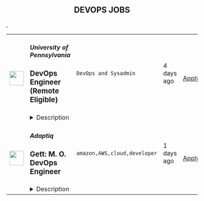 <div align="center"><h2>DEVOPS JOBS</h2></div><table><tr>
                <td width="100" height="100" rowspan="2">
                    <img src="https://wwr-pro.s3.amazonaws.com/logos/0081/9143/logo.gif" width="38px" height="auto">
                </td>
                <td width="300">
                    <h5>University of Pennsylvania</h5>
                    <h3> DevOps Engineer (Remote Eligible)</h3>
                </td>
                <td width="300">
                    <code>DevOps and Sysadmin</code>
                </td>
                <td width="200">
                <text>4 days ago</text>
                </td>
                <td width="100" rowspan="2">
                <a href="https://weworkremotely.com/remote-jobs/university-of-pennsylvania-devops-engineer-remote-eligible" align="right" target="_blank">Apply</a>
                </td>
            </tr>
            <tr>
                <td colspan="3">
                <details><summary>Description</summary>
                <img src="https://we-work-remotely.imgix.net/logos/0081/9143/logo.gif?ixlib=rails-4.0.0&w=50&h=50&dpr=2&fit=fill&auto=compress" />

<p>
  <strong>Headquarters:</strong> Philadelphia, PA
    <br /><strong>URL:</strong> <a href="https://www.upenn.edu/">https://www.upenn.edu/</a>
</p>

<div><strong>DevOps Engineer (Remote Eligible)</strong></div><div> </div><div><strong>University Overview</strong></div><div> </div><div>The University of Pennsylvania, the largest private employer in Philadelphia, is a world-renowned leader in education, research, and innovation. This historic, Ivy League school consistently ranks among the top 10 universities in the annual U.S. News &amp; World Report survey. Penn has 12 highly-regarded schools that provide opportunities for undergraduate, graduate and continuing education, all influenced by Penn's distinctive interdisciplinary approach to scholarship and learning. As an employer Penn has been ranked nationally on many occasions with the most recent award from Forbes who named Penn one of America's Best Employers By State in 2021.</div><div> </div><div>Penn offers a unique working environment within the city of Philadelphia. The University is situated on a beautiful urban campus, with easy access to a range of educational, cultural, and recreational activities. With its historical significance and landmarks, lively cultural offerings, and wide variety of atmospheres, Philadelphia is the perfect place to call home for work and play.</div><div> </div><div>The University offers a competitive benefits package that includes excellent healthcare and tuition benefits for employees and their families, generous retirement benefits, a wide variety of professional development opportunities, supportive work and family benefits, a wealth of health and wellness programs and resources, and much more.</div><div> </div><div>COVID-19 vaccination is a requirement for all positions at the University of Pennsylvania. New hires are expected to be fully vaccinated before beginning work at the University. For more information about Penn's vaccine requirements, visit the https://coronavirus.upenn.edu/ for the latest information.</div><div> </div><div><strong>Posted Job Title</strong></div><div>DevOps Engineer (Remote Eligible)</div><div> </div><div><strong>Job Profile Title</strong></div><div>Application Developer C</div><div> </div><div><strong>Job Description Summary</strong></div><div>The DevOps engineer has responsibility for the planning, development, and support of a layer of infrastructure that allows the library to package, deploy, monitor, and maintain applications that are developed from scratch at the library or that are our local customizations of open-source software like Samvera and Blacklight. This work requires close collaboration with developers, digital projects staff, and sysadmins, because the DevOps Engineer will create systems and processes to deliver software prepared by developers to hardware managed by sysadmins, entailing responsibility for a distinct, emerging layer of technical infrastructure.</div><div> </div><div><strong>Job Description</strong></div><div> </div><div><strong>Duties:</strong></div><div> </div><div>The DevOps Engineer will:</div><div> </div><div>• Collaborate with developers, the core services team, and an incumbent peer DevOps Engineer to organize and promote high-quality releases of library applications to production.</div><div>• Research, plan, introduce, and maintain processes for continuous integration, automated builds, more frequent deployments, application monitoring, and other practices that will improve quality and efficiency.</div><div>• Plan and implement robust development and production environments.</div><div>• Test, troubleshoot, and upgrade systems and services to ensure high uptime/availability of library applications.</div><div>• Serve as administrator and point of contact for cloud services on behalf of developers, digital projects staff, sysadmins, and stakeholders (currently primarily AWS S3 and Glacier storage, Digital Ocean).</div><div>• Participate in best practices such as integration testing, tracking QA process, and coordinating UA testing.</div><div> </div><div><strong>Qualifications:</strong></div><div> </div><div>Bachelor's degree and a minimum of 1-2 years of experience, or an equivalent combination of education and experience, are required. Demonstrated experience developing, managing, and deploying Docker images is essential. Experience with Linux systems and a programming language like Bash, Python, or Ruby is required.</div><div> </div><div><strong>Preferred Qualifications:</strong></div><div> </div><div>• Experience with container orchestration tools (e.g. Docker Swarm, Kubernetes, etc.).</div><div>• Experience with configuration management and Infrastructure as Code (IaC) tools, such as Ansible and Terraform.</div><div>• Proficient with continuous integration and continuous deployment frameworks, such as GitLab CI/CD, CircleCI, or GitHub Actions.</div><div>• Experience with distributed version control systems, such as Git, for code management.</div><div>• Understanding of system and/or microservices architectures.</div><div>• Familiarity with software development life cycle processes.</div><div>• Experience in a library or higher education environment preferred.</div><div> </div><div><strong>Application Requirement:</strong></div><div> </div><div>A Resume/CV are required to be considered for this position. Please upload your Resume/CV; multiple documents are allowed.</div><div> </div><div><strong>Budgeted Pay Range:</strong></div><div> </div><div>$70-80K commensurate with education and experience.</div><div> </div><div><strong>Job Location - City, State</strong></div><div>Philadelphia, Pennsylvania</div><div>
<strong>Remote Eligible</strong> - This position is eligible for a fully remote schedule with all work performed remotely. (Note: Only salaried (i.e., exempt), non-temporary positions are eligible for remote work outside the tri-state area (Pennsylvania, New Jersey and Delaware.)</div><div> </div><div><strong>Department / School</strong></div><div>University Library</div><div> </div><div><strong>Pay Range</strong></div><div>$51,824.00 - $109,535.33</div><div>Salary offers are made based on the candidate's qualifications, experience, skills, and education as they directly relate to the requirements of the position, as well as internal and market factors and grade profile.</div><div> </div><div><strong>Affirmative Action Statement</strong></div><div>Penn adheres to a policy that prohibits discrimination on the basis of race, color, sex, sexual orientation, gender identity, religion, creed, national or ethnic origin, citizenship status, age, disability, veteran status, or any other legally protected class.</div><div> </div><div><strong>Special Requirements</strong></div><div>Background check required after a conditional job offer is made. Consideration of the background check will be tailored to the requirements of the job.</div><div> </div><div><strong>University Benefits</strong></div><div> </div><div>• <strong>Health, Life, and Flexible Spending Accounts</strong>: Penn offers comprehensive medical, prescription, behavioral health, dental, vision, and life insurance benefits to protect you and your family's health and welfare. You can also use flexible spending accounts to pay for eligible health care and dependent care expenses with pre-tax dollars.</div><div> </div><div>• <strong>Tuition</strong>: Take advantage of Penn's exceptional tuition benefits. You, your spouse, and your dependent children can get tuition assistance here at Penn. Your dependent children are also eligible for tuition assistance at other institutions.</div><div> </div><div>• <strong>Retirement:</strong> Penn offers generous retirement plans to help you save for your future. Penn's Basic, Matching, and Supplemental retirement plans allow you to save for retirement on a pre-tax or Roth basis. Choose from a wide variety of investment options through TIAA and Vanguard.</div><div> </div><div>• <strong>Time Away from Work:</strong> Penn provides you with a substantial amount of time away from work during the course of the year. This allows you to relax, take vacations, attend to personal affairs, recover from illness or injury, spend time with family—whatever your personal needs may be.</div><div> </div><div>• <strong>Long-Term Care Insurance:</strong> In partnership with Genworth Financial, Penn offers faculty and staff (and your eligible family members) long-term care insurance to help you cover some of the costs of long-term care services received at home, in the community or in a nursing facility. If you apply when you're newly hired, you won't have to provide proof of good health or be subject to underwriting requirements. Eligible family members must always provide proof of good health and are subject to underwriting.</div><div> </div><div>• <strong>Wellness and Work-life Resources</strong>: Penn is committed to supporting our faculty and staff as they balance the competing demands of work and personal life. That's why we offer a wide variety of programs and resources to help you care for your health, your family, and your work-life balance.</div><div> </div><div>• <strong>Professional and Personal Development:</strong> Penn provides an array of resources to help you advance yourself personally and professionally.</div><div> </div><div>• <strong>University Resources:</strong> As a member of the Penn community, you have access to a wide range of University resources as well as cultural and recreational activities. Take advantage of the University's libraries and athletic facilities, or visit our arboretum and art galleries. There's always something going on at Penn, whether it's a new exhibit at the Penn Museum, the latest music or theater presentation at the Annenberg Center, or the Penn Relays at Franklin Field to name just a few examples. As a member of the Penn community, you're right in the middle of the excitement—and you and your family can enjoy many of these activities for free.</div><div> </div><div>• <strong>Discounts and Special Services</strong>: From arts and entertainment to transportation and mortgages, you'll find great deals for University faculty and staff. Not only do Penn arts and cultural centers and museums offer free and discounted admission and memberships to faculty and staff. You can also enjoy substantial savings on other goods and services such as new cars from Ford and General Motors, cellular phone service plans, movie tickets, and admission to theme parks.</div><div> </div><div>• <strong>Flexible Work Hours:</strong> Flexible work options offer creative approaches for completing work while promoting balance between work and personal commitments. These approaches involve use of non-traditional work hours, locations, and/or job structures.</div><div> </div><div>• <strong>Penn Home Ownership Services:</strong> Penn offers a forgivable loan for eligible employees interested in buying a home or currently residing in West Philadelphia, which can be used for closing costs or home improvements.</div><div> </div><div>• <strong>Adoption Assistance:</strong> Penn will reimburse eligible employees on qualified expenses in connection with the legal adoption of an eligible child, such as travel or court fees, for up to two adoptions in your household.</div><div> </div><div>​</div><div> </div><div>To learn more, please visit: https://www.hr.upenn.edu/PennHR/benefits-pay</div><div> </div><div><strong>To apply, visit https://apptrkr.com/3494283</strong></div><div> </div><div>Copyright ©2022 Jobelephant.com Inc. All rights reserved.</div><div> </div><div>https://www.jobelephant.com/</div>

<p><strong>To apply:</strong> <a href="https://weworkremotely.com/remote-jobs/university-of-pennsylvania-devops-engineer-remote-eligible">https://weworkremotely.com/remote-jobs/university-of-pennsylvania-devops-engineer-remote-eligible</a></p>

                </details>
                </td>
            </tr>,<tr>
                <td width="100" height="100" rowspan="2">
                    <img src="https://remotive.com/job/1474594/logo" width="38px" height="auto">
                </td>
                <td width="300">
                    <h5>Distributed</h5>
                    <h3>DevOps Engineer</h3>
                </td>
                <td width="300">
                    <code>api,AWS,developer,devops</code>
                </td>
                <td width="200">
                <text>1 days ago</text>
                </td>
                <td width="100" rowspan="2">
                <a href="https://remotive.com/remote-jobs/devops/devops-engineer-1474594" align="right" target="_blank">Apply</a>
                </td>
            </tr>
            <tr>
                <td colspan="3">
                <details><summary>Description</summary>
                <div class="h3">DevOps Engineer</div>
<div class="h5">Near Future Hiring</div>
<p><br><br></p>
<p> </p>
<div class="h4"><em><em><em><strong>Who are we?</strong></em></em></em></div>
<p>We're a software development company building the world's Elastic Workforce, reinventing work and challenging the assumption that a local team = the best team.</p>
<p>We help businesses deliver technical projects better than ever before through our platform and on-demand Elastic Teams™.</p>
<blockquote data-o-mail-quote="1">What's in it for you? <em><strong>Our mission is to create freelance jobs with more benefits than permanent.</strong></em></blockquote>
<p><em><em><em>Want to know more? read: <a href="https://distributed.co/about" rel="nofollow">https://distributed.co/about</a></em></em></em></p>
<p> </p>
<div class="h4"><strong>Elastic Team Developer Exclusively joining our Community</strong></div>
<p> </p>
<p>As a Distributed Elastic Team Developer, you will gain access to the opportunity to be part of our projects delivering high-quality products.</p>
<p><strong>If approved </strong>to join our community by qualifying through the assessment process, you will automatically be one of the individuals who could be considered for exciting customer-centric projects that we are currently engaged in for our clients.</p>
<p><strong>Once on a project</strong> you will be working closely with teams of engineers, QAs, and designers, producing detailed specifications and writing the programme codes, testing the product in controlled, real situations before going live.</p>
<p>We're proud to have Enterprise companies like Capita and BT, BBC, NHS, Virgin, Money, BP, Master Card, Tesco and Suzuki select us for delivering user-centric products.</p>
<p>Our mission as an organization is to provide our community with access to the most exciting tech projects and to build a freelance career with us as we continue to scale as an organisation.</p>
<div class="h5"><em>We're creating this opportunity for talents to be able to join our Elastic Team, and then later be moved to a project when the matching projects become live.</em></div>
<p><strong> </strong></p>
<p><strong>What we're looking to find: </strong></p>
<p>- DevOps Engineer Experience</p>
<p>- AWS/Amplify/ API design &amp; Implementation, SAML Auth integration are all required.<br><strong><br></strong></p>
<p><strong><em>About us</em></strong></p>
<p><em>Distributed is proud to be an equal opportunities employer. Employees and contractors, as well as prospective employees and contractors, will all be treated equally and fairly. Distributed is committed to ensuring no less favourable treatment is experienced by any current or prospective employee because of any of the protected characteristics under the UK Equality Act 2010 or equivalent local equality legislation.</em></p>
<p><em>By submitting your application you give us permission to store and use the information from your CV and your answers to application questions.</em></p>
<p><strong> </strong></p>
<p> </p>
<img src="https://remotive.com/job/track/1474594/blank.gif?source=public_api" alt=""/>
                </details>
                </td>
            </tr>,<tr>
                <td width="100" height="100" rowspan="2">
                    <img src="https://remotive.com/job/1474827/logo" width="38px" height="auto">
                </td>
                <td width="300">
                    <h5>Adaptiq</h5>
                    <h3>Gett: M. O. DevOps Engineer</h3>
                </td>
                <td width="300">
                    <code>amazon,AWS,cloud,developer</code>
                </td>
                <td width="200">
                <text>1 days ago</text>
                </td>
                <td width="100" rowspan="2">
                <a href="https://remotive.com/remote-jobs/devops/gett-m-o-devops-engineer-1474827" align="right" target="_blank">Apply</a>
                </td>
            </tr>
            <tr>
                <td colspan="3">
                <details><summary>Description</summary>
                <p>Gett was established 12 years ago, as a ride-hailing solution, and since then has expanded its activity globally, across Europe and the United States.<br>Nowadays, Gett is a Ground Transportation Solution with the mission to organize all the best mobility providers in one global platform - optimizing the entire experience from booking and riding to invoicing and analytics, to save businesses time and money. We work with a third of the Fortune 500 companies and have over 17K active business customers across the world. </p>
<p>The GTM - the Ground transportation management,  is a worldwide 1.4 trillion market involving Drivers, Riders, Suppliers, and Businesses, and a secured product platform and the marketplace are crucial for successful operation.</p>
<p>Gett RnD is a top-notch engineering organization that develops a microservices-based system, high-scale ready, fulfilling strict availability and reliability requirements (as a B2C and a B2B2C platform) and managing significant traffic load.<br>Our system is developed mostly using Golang, runs in AWS, and involves ML at the applicable areas, to provide the best transportation solution for our customers, and maximizes Gett's performance.</p>
<p><strong>Background: </strong></p>
<p>Gett is a Ground Transportation Solution with the mission to organize all the best mobility providers in one global platform - optimizing the entire experience from booking and riding to invoicing and analytics, to save businesses time and money. We work with a third of the Fortune 500 companies and have over 17K active business customers across the world. </p>
<p>We are looking for a talented &amp; motivated DevOps Engineer to join a global team of DevOps engineers.</p>
<p>As part of your role, you will design and build tools, automate infrastructure and monitor a complex, large-scale cloud system available 24/7/365 (99.99% availability standard), in the CI/CD world of microservices designed systems.</p>
<p><strong>The ideal candidate will have:</strong></p>
<ul>
<li>A passion for DevOps culture and technologies</li>
<li>Positive &amp; Proactive and “CAN DO” attitude</li>
<li>Senior engineering experience</li>
<li>True team player, ready to work in a team environment</li>
</ul>
<p><strong>Responsibilities:</strong></p>
<ul>
<li>Develop and maintain multiple Kubernetes environments and CI/CD pipelines</li>
<li>Implementing development and automation tools, and infrastructure</li>
<li>Identifying technical problems and fixing the code bugs</li>
<li>Ensuring that systems are safe and secure against cybersecurity threats</li>
<li>Code Review - verify and validate the code developed by colleagues</li>
<li>Incidence management and root cause analysis</li>
</ul>
<p><strong>Requirements: </strong></p>
<ul>
<li>At least 3 years of experience as DevOps Engineer/Developer- Must</li>
<li>Linux Experience – Must</li>
<li>Proficiency in two of the coming languages: Python/Go/Bash – Must</li>
<li>Knowledge and familiarity with Amazon Web Services or Google Cloud Platform – Must</li>
<li>Experience with Kubernetes - Must</li>
<li>Experience with CI/CD automation flows and tools – Must</li>
<li>Experience with a server-side developer– Advantage</li>
<li>Experience with Terraform/Jenkins/Argo-CD – Advantage</li>
<li>Experience with monitoring tools Newrelic/Datadog/Grafana/Prometheus - Advantage</li>
<li>Experience with Large scale 24/7 environments – Advantage</li>
</ul>
<p><br><br></p>
<img src="https://remotive.com/job/track/1474827/blank.gif?source=public_api" alt=""/>
                </details>
                </td>
            </tr></table>